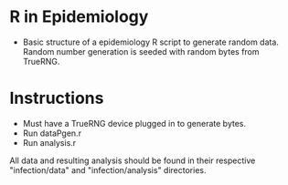 # R in Epidemiology
- Basic structure of a epidemiology R script to generate random data. Random number generation is seeded with random bytes from TrueRNG.

# Instructions
- Must have a TrueRNG device plugged in to generate bytes.
- Run dataPgen.r
- Run analysis.r

All data and resulting analysis should be found in their respective "infection/data" and "infection/analysis" directories.